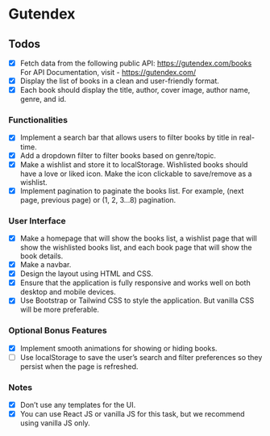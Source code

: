 # Gutendex

## Todos

- [x] Fetch data from the following public API: https://gutendex.com/books
      For API Documentation, visit - https://gutendex.com/
- [x] Display the list of books in a clean and user-friendly format.
- [x] Each book should display the title, author, cover image, author name, genre, and id.

### Functionalities

- [x] Implement a search bar that allows users to filter books by title in real-time.
- [x] Add a dropdown filter to filter books based on genre/topic.
- [x] Make a wishlist and store it to localStorage. Wishlisted books should have a love or liked icon. Make the icon clickable to save/remove as a wishlist.
- [x] Implement pagination to paginate the books list. For example, (next page, previous page) or (1, 2, 3...8) pagination.

### User Interface

- [x] Make a homepage that will show the books list, a wishlist page that will show the wishlisted books list, and each book page that will show the book details.
- [x] Make a navbar.
- [x] Design the layout using HTML and CSS.
- [x] Ensure that the application is fully responsive and works well on both desktop and mobile devices.
- [x] Use Bootstrap or Tailwind CSS to style the application. But vanilla CSS will be more preferable.

### Optional Bonus Features

- [x] Implement smooth animations for showing or hiding books.
- [ ] Use localStorage to save the user’s search and filter preferences so they persist when the page is refreshed.

### Notes

- [x] Don’t use any templates for the UI.
- [x] You can use React JS or vanilla JS for this task, but we recommend using vanilla JS only.
